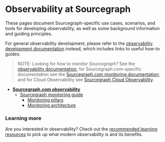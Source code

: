 # Observability at Sourcegraph

These pages document Sourcegraph-specific use cases, scenarios, and tools for developing observability, as well as some background information and guiding principles.

For general observability development, please refer to the [observability development documentation](https://docs.sourcegraph.com/dev/background-information/observability) instead, which includes links to useful how-to guides.

> NOTE: Looking for _how to monitor Sourcegraph?_ See the [observability documentation](https://docs.sourcegraph.com/admin/observability), for Sourcegraph.com-specific documentation see the [Sourcegraph.com monitoring documentation](./dotcom.md), and for Cloud Observability see [Sourcegraph Cloud Observability](../../../../cloud/technical-docs/observability/index.md).

- [**Sourcegraph.com observability**](./dotcom.md)
  - [Sourcegraph monitoring guide](monitoring.md)
    - [Monitoring pillars](monitoring_pillars.md)
    - [Monitoring architecture](./monitoring_architecture.md)

### Learning more

Are you interested in observability? Check out the [recommended learning resources](learning_resources.md) to pick up what modern observability is and its benefits.
